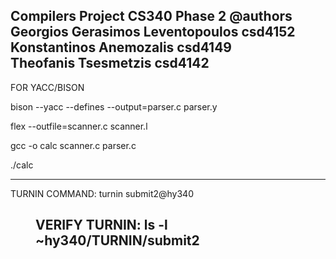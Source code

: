 Compilers Project CS340 Phase 2
@authors    
Georgios Gerasimos Leventopoulos csd4152     
Konstantinos Anemozalis csd4149  
Theofanis Tsesmetzis csd4142
---------------------------------------------------------------
FOR YACC/BISON

bison --yacc --defines --output=parser.c parser.y

flex --outfile=scanner.c scanner.l

gcc -o calc scanner.c parser.c

./calc

---------------------------------------------------------------
TURNIN COMMAND:                 turnin submit2@hy340 <dir>

VERIFY TURNIN:                    ls -l ~hy340/TURNIN/submit2
---------------------------------------------------------------